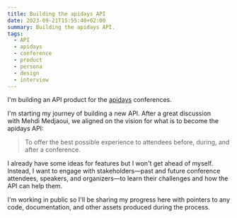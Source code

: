 ```yaml
---
title: Building the apidays API
date: 2023-09-21T15:55:40+02:00
summary: Building the apidays API.
tags:
  - API
  - apidays
  - conference
  - product
  - persona
  - design
  - interview
---
```

I'm building an API product for the [apidays](https://www.apidays.global/) conferences.

I'm starting my journey of building a new API. After a great discussion with Mehdi Medjaoui, we aligned on the vision for what is to become the apidays API:

> To offer the best possible experience to attendees before, during, and after a conference.

I already have some ideas for features but I won't get ahead of myself. Instead, I want to engage with stakeholders—past and future conference attendees, speakers, and organizers—to learn their challenges and how the API can help them.

I'm working in public so I'll be sharing my progress here with pointers to any code, documentation, and other assets produced during the process.